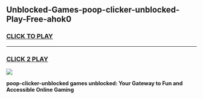 
## Unblocked-Games-poop-clicker-unblocked-Play-Free-ahok0
<h3>
<a href="https://premium76.site?title=poop-clicker-unblocked&ref=19M">CLICK TO PLAY</a></h3>
<hr>

<h3>
<a href="https://premium76.site?title=poop-clicker-unblocked&ref=19M">CLICK 2 PLAY</a>
  
</h3>

<a href="https://premium76.site?title=poop-clicker-unblocked&ref=19M"><img src="https://clearcache.store/games.png"></a>


**poop-clicker-unblocked games unblocked: Your Gateway to Fun and Accessible Online Gaming**
